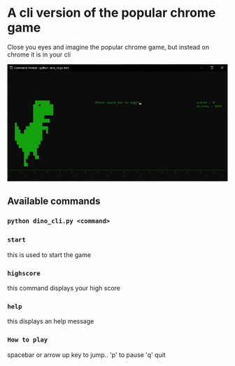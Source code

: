 # A cli version of the popular chrome game

Close you eyes and imagine the popular chrome game, but instead on chrome it is in your cli

![Alt text](dino_pic.jpg)

## Available commands

### `python dino_cli.py <command>`

### `start`

this is used to start the game 

### `highscore`

this command displays your high score

### `help`

this displays an help message

### `How to play`

spacebar or arrow up key to jump..
'p' to pause
'q' quit